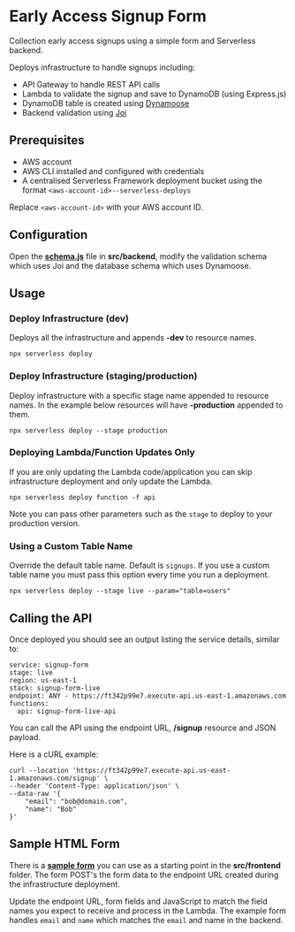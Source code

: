 # Early Access Signup Form

Collection early access signups using a simple form and Serverless backend.

Deploys infrastructure to handle signups including:

- API Gateway to handle REST API calls
- Lambda to validate the signup and save to DynamoDB (using Express.js)
- DynamoDB table is created using [Dynamoose](https://dynamoosejs.com)
- Backend validation using [Joi](https://joi.dev/)

## Prerequisites

- AWS account
- AWS CLI installed and configured with credentials
- A centralised Serverless Framework deployment bucket using the format `<aws-account-id>--serverless-deploys`

Replace `<aws-account-id>` with your AWS account ID.

## Configuration

Open the **[schema.js](./src/backend/schema.js)** file in **src/backend**, modify the validation schema which uses Joi
and the database schema which uses Dynamoose.

## Usage

### Deploy Infrastructure (dev)

Deploys all the infrastructure and appends **-dev** to resource names.

```
npx serverless deploy
```

### Deploy Infrastructure (staging/production)

Deploy infrastructure with a specific stage name appended to resource names. In the example below resources will have
**-production** appended to them.

```
npx serverless deploy --stage production
```

### Deploying Lambda/Function Updates Only

If you are only updating the Lambda code/application you can skip infrastructure deployment and only update the Lambda.

```
npx serverless deploy function -f api
```

Note you can pass other parameters such as the `stage` to deploy to your production version.

### Using a Custom Table Name

Override the default table name. Default is `signups`. If you use a custom table name you must pass this option every
time you run a deployment.

```
npx serverless deploy --stage live --param="table=users"
```

## Calling the API

Once deployed you should see an output listing the service details, similar to:

```
service: signup-form
stage: live
region: us-east-1
stack: signup-form-live
endpoint: ANY - https://ft342p99e7.execute-api.us-east-1.amazonaws.com
functions:
  api: signup-form-live-api
```

You can call the API using the endpoint URL, **/signup** resource and JSON payload.

Here is a cURL example:

```
curl --location 'https://ft342p99e7.execute-api.us-east-1.amazonaws.com/signup' \
--header 'Content-Type: application/json' \
--data-raw '{
    "email": "bob@domain.com",
    "name": "Bob"
}'
```

## Sample HTML Form

There is a **[sample form](./src/frontend/index.html)** you can use as a starting point in the **src/frontend** folder.
The form POST's the form data to the endpoint URL created during the infrastructure deployment.

Update the endpoint URL, form fields and JavaScript to match the field names you expect to receive and process in the
Lambda. The example form handles `email` and `name` which matches the `email` and name in the backend.
